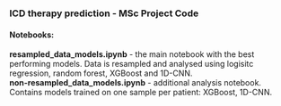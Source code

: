 ### ICD therapy prediction - MSc Project Code
#### Notebooks:
**resampled_data_models.ipynb** - the main notebook with the best performing models. Data is resampled and analysed using logisitc regression, random forest, XGBoost and 1D-CNN.  
**non-resampled_data_models.ipynb** - additional analysis notebook. Contains models trained on one sample per patient: XGBoost, 1D-CNN.

